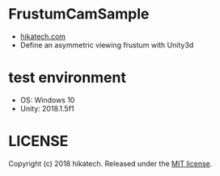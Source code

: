 # FrustumCamSample
* [hikatech.com](http://hikatech.com/)
* Define an asymmetric viewing frustum with Unity3d

# test environment
* OS: Windows 10
* Unity: 2018.1.5f1

# LICENSE
Copyright (c) 2018 hikatech.
Released under the [MIT license](https://opensource.org/licenses/mit-license.php).